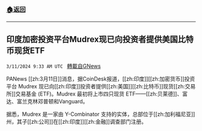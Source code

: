###  [:house:返回](README.md)
---


## 印度加密投资平台Mudrex现已向投资者提供美国比特币现货ETF
`3/11/2024 9:33 AM UTC ` [轉載自GNews](https://gnews.org/articles/2383845)

PANews [[zh:3月11日]]消息，据CoinDesk报道，[[zh:印度]][[zh:加密货币]]投资平台 Mudrex 现已向[[zh:印度]]投资者提供[[zh:美国]][[zh:比特币]]现货[[zh:交易所]]交易基金 (ETF)。Mudrex 最初将上市四只现货 ETF——[[zh:贝莱德]]、富达、富兰克林邓普顿和Vanguard。

据悉，Mudrex 是一家由 Y-Combinator 支持的实体，总部位于[[zh:加利福尼亚]]州，其子[[zh:公司]]在[[zh:印度]][[zh:金融]]调查部门注册。
